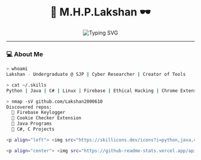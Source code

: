 <h1 align="center">👾 M.H.P.Lakshan  🕶️</h1>
<p align="center">
  <img src="https://readme-typing-svg.demolab.com?font=Fira+Code&duration=3000&pause=800&color=00FF41&center=true&vCenter=true&width=435&lines=Cyber+Security+Enthusiast;Python+%7C+C%23+%7C+Java+Junkie;Always+Learning+%2F%2F+Never+Sleeping;Sri+Jayewardenepura+Undergrad" alt="Typing SVG" />
</p>

---

### 💻 About Me
```bash
> whoami
Lakshan - Undergraduate @ SJP | Cyber Researcher | Creator of Tools

> cat ~/.skills
Python | Java | C# | Linux | Firebase | Ethical Hacking | Chrome Extensions

> nmap -sV github.com/Lakshan2000610
Discovered repos:
  🔹 Firebase Keylogger
  🔹 Cookie Checker Extension
  🔹 Java Programs
  🔹 C#, C Projects

<p align="left"> <img src="https://skillicons.dev/icons?i=python,java,cs,html,css,js,git,github,linux,firebase,vscode" /> </p>

<p align="center"> <img src="https://github-readme-stats.vercel.app/api?username=Lakshan2000610&theme=tokyonight&show_icons=true&hide=stars" /> <br> <img src="https://github-readme-streak-stats.herokuapp.com/?user=Lakshan2000610&theme=matrix&hide_border=true" /> </p>

